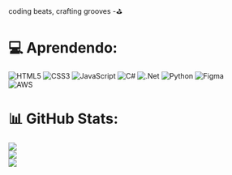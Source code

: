 coding beats, crafting grooves -⛳
# # 


# 💻 Aprendendo:
![HTML5](https://img.shields.io/badge/html5-%23E34F26.svg?style=flat&logo=html5&logoColor=white) ![CSS3](https://img.shields.io/badge/css3-%231572B6.svg?style=flat&logo=css3&logoColor=white) ![JavaScript](https://img.shields.io/badge/javascript-%23323330.svg?style=flat&logo=javascript&logoColor=%23F7DF1E) ![C#](https://img.shields.io/badge/c%23-%23239120.svg?style=flat&logo=c-sharp&logoColor=white) ![.Net](https://img.shields.io/badge/.NET-5C2D91?style=flat&logo=.net&logoColor=white) 	![Python](https://img.shields.io/badge/Python-3776AB?style=for-the-badge&logo=python&logoColor=white)
![Figma](https://img.shields.io/badge/figma-%23F24E1E.svg?style=flat&logo=figma&logoColor=white)  
![AWS](https://img.shields.io/badge/AWS-000.svg?style=for-the-badge&logo=amazon-aws&logoColor=white)
# 📊 GitHub Stats:
![](https://github-readme-stats.vercel.app/api?username=ifxaamorim&theme=dark&hide_border=false&include_all_commits=false&count_private=false)<br/>
![](https://github-readme-streak-stats.herokuapp.com/?user=ifxaamorim&theme=dark&hide_border=false)<br/>
![](https://github-readme-stats.vercel.app/api/top-langs/?username=ifxaamorim&theme=dark&hide_border=false&include_all_commits=false&count_private=false&layout=compact)

<!-- Proudly created with GPRM ( https://gprm.itsvg.in ) -->
